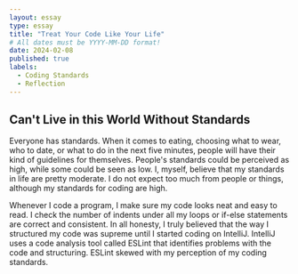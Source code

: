 ```yaml
---
layout: essay
type: essay
title: "Treat Your Code Like Your Life"
# All dates must be YYYY-MM-DD format!
date: 2024-02-08
published: true
labels:
  - Coding Standards
  - Reflection
---
```


## Can't Live in this World Without Standards

Everyone has standards. When it comes to eating, choosing what to wear, who to date, or what to do in the next five minutes, people will have their kind of guidelines for themselves. People's standards could be perceived as high, while some could be seen as low. I, myself, believe that my standards in life are pretty moderate. I do not expect too much from people or things, although my standards for coding are high.

Whenever I code a program, I make sure my code looks neat and easy to read. I check the number of indents under all my loops or if-else statements are correct and consistent. In all honesty, I truly believed that the way I structured my code was supreme until I started coding on IntelliJ. IntelliJ uses a code analysis tool called ESLint that identifies problems with the code and structuring. ESLint skewed with my perception of my coding standards.
